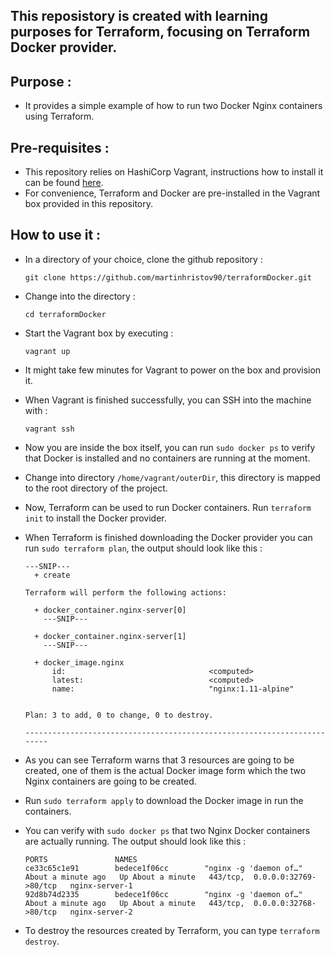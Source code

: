 ## This reposistory is created with learning purposes for Terraform, focusing on Terraform Docker provider.

## Purpose :

- It provides a simple example of how to run two Docker Nginx containers using Terraform.

## Pre-requisites :

- This repository relies on HashiCorp Vagrant, instructions how to install it can be found [here](https://www.vagrantup.com/docs/installation/).
- For convenience, Terraform and Docker are pre-installed in the Vagrant box provided in this repository.

## How to use it :

- In a directory of your choice, clone the github repository :
    ```
    git clone https://github.com/martinhristov90/terraformDocker.git
    ```

- Change into the directory :
    ```
    cd terraformDocker
    ```

- Start the Vagrant box by executing :
    ```
    vagrant up
    ```
- It might take few minutes for Vagrant to power on the box and provision it.
- When Vagrant is finished successfully, you can SSH into the machine with :
    ```
    vagrant ssh
    ```
- Now you are inside the box itself, you can run `sudo docker ps` to verify that Docker is installed and no containers are running at the moment.
- Change into directory `/home/vagrant/outerDir`, this directory is mapped to the root directory of the project.
- Now, Terraform can be used to run Docker containers. Run `terraform init` to install the Docker provider.
- When Terraform is finished downloading the Docker provider you can run `sudo terraform plan`, the output should look like this :
    ```
    ---SNIP---
      + create

    Terraform will perform the following actions:

      + docker_container.nginx-server[0]
        ---SNIP---

      + docker_container.nginx-server[1]
        ---SNIP--- 

      + docker_image.nginx
          id:                                <computed>
          latest:                            <computed>
          name:                              "nginx:1.11-alpine"


    Plan: 3 to add, 0 to change, 0 to destroy.

    ------------------------------------------------------------------------
    ```
- As you can see Terraform warns that 3 resources are going to be created, one of them is the actual Docker image form which the two Nginx containers are going to be created.
- Run `sudo terraform apply` to download the Docker image in run the containers.
- You can verify with `sudo docker ps` that two Nginx Docker containers are actually running. The output should look like this :
    ```
    PORTS               NAMES
    ce33c65c1e91        bedece1f06cc        "nginx -g 'daemon of…"   About a minute ago   Up About a minute   443/tcp,  0.0.0.0:32769->80/tcp   nginx-server-1
    92d8b74d2335        bedece1f06cc        "nginx -g 'daemon of…"   About a minute ago   Up About a minute   443/tcp,  0.0.0.0:32768->80/tcp   nginx-server-2
    ```
- To destroy the resources created by Terraform, you can type `terraform destroy`.




